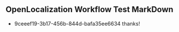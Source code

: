 ## OpenLocalization Workflow Test MarkDown

* 9ceeef19-3b17-456b-844d-bafa35ee6634 
thanks!



<!--HONumber=Jan16_HO2-->
